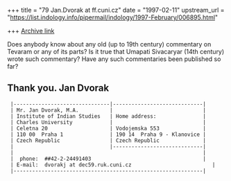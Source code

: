 +++
title = "79 Jan.Dvorak at ff.cuni.cz"
date = "1997-02-11"
upstream_url = "https://list.indology.info/pipermail/indology/1997-February/006895.html"

+++
[Archive link](https://list.indology.info/pipermail/indology/1997-February/006895.html)

Does anybody know about any old (up to 19th century) commentary on Tevaram
or any of its parts? Is it true that Umapati Sivacaryar (14th century) wrote
such commentary? Have any such commentaries been published so far?

Thank you.
Jan Dvorak
-- 
     |-------------------------------|-----------------------------|
     | Mr. Jan Dvorak, M.A.          |                             |
     | Institute of Indian Studies   | Home address:               |
     | Charles University            |                             |
     | Celetna 20                    | Vodojemska 553              |
     | 110 00  Praha 1               | 190 14  Praha 9 - Klanovice |
     | Czech Republic                | Czech Republic              |
     |                               |-----------------------------|
     |                                                             |
     |  phone:  ##42-2-24491403                                    |
     | E-mail:  dvorakj at dec59.ruk.cuni.cz                          |
     |-------------------------------------------------------------|




